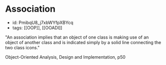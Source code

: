 # Association
* id: PmibqU8_j7xbWYfpXBYcq
* tags: [[OOP]], [[OOADI]]

"An association implies that an object of one class is making use of an object of another class and is indicated simply by a solid line connecting the two class icons."

Object-Oriented Analysis, Design and Implementation, p50